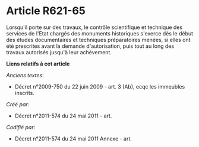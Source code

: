 # Article R621-65

Lorsqu'il porte sur des travaux, le contrôle scientifique et technique des services de l'Etat chargés des monuments
historiques s'exerce dès le début des études documentaires et techniques préparatoires menées, si elles ont été prescrites
avant la demande d'autorisation, puis tout au long des travaux autorisés jusqu'à leur achèvement.

**Liens relatifs à cet article**

_Anciens textes_:

  - Décret n°2009-750 du 22 juin 2009 - art. 3 (Ab), ecqc les immeubles inscrits.

_Créé par_:

  - Décret n°2011-574 du 24 mai 2011  - art.

_Codifié par_:

  - Décret n°2011-574 du 24 mai 2011 Annexe - art.
